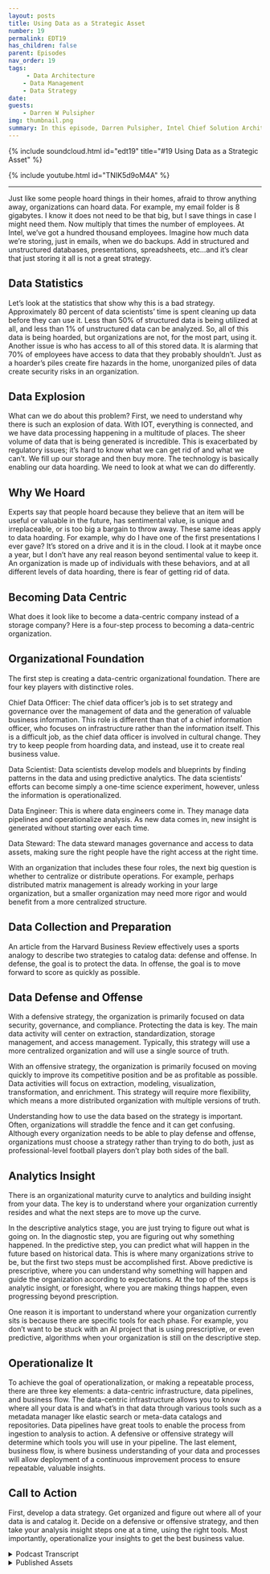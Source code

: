 ```yaml
---
layout: posts
title: Using Data as a Strategic Asset
number: 19
permalink: EDT19
has_children: false
parent: Episodes
nav_order: 19
tags:
     - Data Architecture
    - Data Management
    - Data Strategy
date: 
guests:
    - Darren W Pulsipher
img: thumbnail.png
summary: In this episode, Darren Pulsipher, Intel Chief Solution Architect, Public Sector, explores how organizations can move from simply hoarding data to using it as a strategic asset.
---
```


{% include soundcloud.html id="edt19" title="#19 Using Data as a Strategic Asset" %}

{% include youtube.html id="TNIK5d9oM4A" %}

---

Just like some people hoard things in their homes, afraid to throw anything away, organizations can hoard data. For example, my email folder is 8 gigabytes. I know it
does not need to be that big, but I save things in case I might need them. Now multiply that times the number of employees. At Intel, we’ve got a hundred thousand employees. Imagine how much data we’re storing, just in emails, when we do backups. Add in structured and unstructured databases, presentations, spreadsheets, etc…and it’s clear that just storing it all is not a great strategy.

## Data Statistics

Let’s look at the statistics that show why this is a bad strategy. Approximately 80 percent of data scientists’ time is spent cleaning up data before they can use it. Less than 50% of structured data is being utilized at all, and less than 1% of unstructured data can be analyzed. So, all of this data is being hoarded, but organizations are not, for the most part, using it. Another issue is who has access to all of this stored data. It is alarming that 70% of employees have access to data that they probably shouldn’t. Just as a hoarder’s piles create fire hazards in the home, unorganized piles of data create security risks in an organization.

## Data Explosion

What can we do about this problem? First, we need to understand why there is such an explosion of data. With IOT, everything is connected, and we have data processing happening in a multitude of places. The sheer volume of data that is being generated is incredible. This is exacerbated by regulatory issues; it’s hard to know what we can get rid of and what we can’t. We fill up our storage and then buy more. The technology is basically enabling our data hoarding. We need to look at what we can do differently.

## Why We Hoard

Experts say that people hoard because they believe that an item will be useful or valuable in the future, has sentimental value, is unique and irreplaceable, or is too big a bargain to throw away. These same ideas apply to data hoarding. For example, why do I have one of the first presentations I ever gave? It’s stored on a drive and it is in the cloud. I look at it maybe once a year, but I don’t have any real reason beyond sentimental value to keep it. An organization is made up of individuals with these behaviors, and at all different levels of data hoarding, there is fear of getting rid of data.

## Becoming Data Centric

What does it look like to become a data-centric company instead of a storage company? Here is a four-step process to becoming a data-centric organization.

## Organizational Foundation

The first step is creating a data-centric organizational foundation. There are four key players with distinctive roles.

Chief Data Officer: The chief data officer’s job is to set strategy and governance over the management of data and the generation of valuable business information. This role is different than that of a chief information officer, who focuses on infrastructure rather than the information itself. This is a difficult job, as the chief data officer is involved in cultural change. They try to keep people from hoarding data, and instead, use it to create real business value.

Data Scientist: Data scientists develop models and blueprints by finding patterns in the data and using predictive analytics. The data scientists’ efforts can become simply a one-time science experiment, however, unless the information is operationalized.

Data Engineer: This is where data engineers come in. They manage data pipelines and operationalize analysis. As new data comes in, new insight is generated without starting over each time.

Data Steward: The data steward manages governance and access to data assets, making sure the right people have the right access at the right time.

With an organization that includes these four roles, the next big question is whether to centralize or distribute operations.  For example, perhaps distributed matrix management is already working in your large organization, but a smaller organization may need more rigor and would benefit from a more centralized structure.

## Data Collection and Preparation

An article from the Harvard Business Review effectively uses a sports analogy to describe two strategies to catalog data: defense and offense. In defense, the goal is to protect the data. In offense, the goal is to move forward to score as quickly as possible.

## Data Defense and Offense

With a defensive strategy, the organization is primarily focused on data security, governance, and compliance. Protecting the data is key. The main data activity will center on extraction, standardization, storage management, and access management. Typically, this strategy will use a more centralized organization and will use a single source of truth.

With an offensive strategy, the organization is primarily focused on moving quickly to improve its competitive position and be as profitable as possible. Data activities will focus on extraction, modeling, visualization, transformation, and enrichment.
This strategy will require more flexibility, which means a more distributed organization with multiple versions of truth.

Understanding how to use the data based on the strategy is important. Often, organizations will straddle the fence and it can get confusing. Although every organization needs to be able to play defense and offense, organizations must choose a strategy rather than trying to do both, just as professional-level football players don’t play both sides of the ball.

## Analytics Insight

There is an organizational maturity curve to analytics and building insight from your data. The key is to understand where your organization currently resides and what the next steps are to move up the curve.

In the descriptive analytics stage, you are just trying to figure out what is going on. In the diagnostic step, you are figuring out why something happened. In the predictive step, you can predict what will happen in the future based on historical data. This is where many organizations strive to be, but the first two steps must be accomplished first. Above predictive is prescriptive, where you can understand why something will happen and guide the organization according to expectations. At the top of the steps is analytic insight, or foresight, where you are making things happen, even progressing beyond prescription.

One reason it is important to understand where your organization currently sits is because there are specific tools for each phase. For example, you don’t want to be stuck with an AI project that is using prescriptive, or even predictive, algorithms when your organization is still on the descriptive step.

## Operationalize It

To achieve the goal of operationalization, or making a repeatable process, there are three key elements: a data-centric infrastructure, data pipelines, and business flow.
The data-centric infrastructure allows you to know where all your data is and what’s in that data through various tools such as a metadata manager like elastic search or meta-data catalogs and repositories. Data pipelines have great tools to enable the process from ingestion to analysis to action. A defensive or offensive strategy will determine which tools you will use in your pipeline. The last element, business flow, is where business understanding of your data and processes will allow deployment of a continuous improvement process to ensure repeatable, valuable insights.

## Call to Action

First, develop a data strategy. Get organized and figure out where all of your data is and catalog it. Decide on a defensive or offensive strategy, and then take your analysis insight steps one at a time, using the right tools. Most importantly, operationalize your insights to get the best business value.



<details>
<summary> Podcast Transcript </summary>


</details>

<details>
<summary> Published Assets </summary>


</details>
